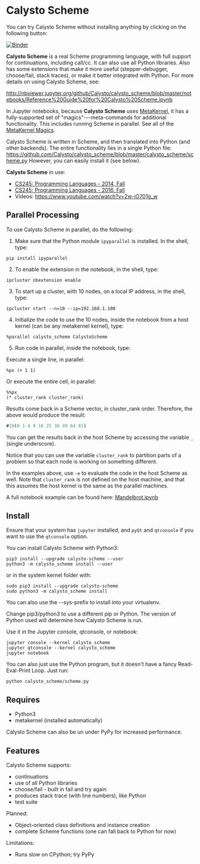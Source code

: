 # Calysto Scheme

You can try Calysto Scheme without installing anything by clicking on the following button:

[![Binder](https://mybinder.org/badge.svg)](https://mybinder.org/v2/gh/Calysto/calysto_scheme/master?filepath=notebooks%2FReference%20Guide%20for%20Calysto%20Scheme.ipynb)

**Calysto Scheme** is a real Scheme programming language, with full support for continuations, including call/cc. It can also use all Python libraries. Also has some extensions that make it more useful (stepper-debugger, choose/fail, stack traces), or make it better integrated with Python. For more details on using Calysto Scheme, see:

http://nbviewer.jupyter.org/github/Calysto/calysto_scheme/blob/master/notebooks/Reference%20Guide%20for%20Calysto%20Scheme.ipynb

In Jupyter notebooks, because **Calysto Scheme** uses [MetaKernel](https://github.com/Calysto/metakernel/blob/master/README.rst), it has a fully-supported set of "magics"---meta-commands for additional functionality. This includes running Scheme in parallel. See all of the [MetaKernel Magics](https://github.com/Calysto/metakernel/blob/master/metakernel/magics/README.md).

Calysto Scheme is written in Scheme, and then translated into Python (and other backends). The entire functionality lies in a single Python file: https://github.com/Calysto/calysto_scheme/blob/master/calysto_scheme/scheme.py However, you can easily install it (see below).

**Calysto Scheme** in use:

* [CS245: Programming Languages - 2014, Fall](https://jupyter.brynmawr.edu/services/public/dblank/CS245%20Programming%20Languages/2014-Fall/Programming%20Languages,%20Syllabus.ipynb)
* [CS245: Programming Languages - 2016, Fall](https://jupyter.brynmawr.edu/services/public/dblank/CS245%20Programming%20Languages/2016-Fall/Syllabus.ipynb)
* Videos: https://www.youtube.com/watch?v=2w-iO701g_w

## Parallel Processing

To use Calysto Scheme in parallel, do the following:

1. Make sure that the Python module `ipyparallel` is installed. In the shell, type:

```
pip install ipyparallel
```

2. To enable the extension in the notebook, in the shell, type:

```
ipcluster nbextension enable
```

3. To start up a cluster, with 10 nodes, on a local IP address, in the shell, type:

```
ipcluster start --n=10 --ip=192.168.1.108
```

4. Initialize the code to use the 10 nodes, inside the notebook from a host kernel (can be any metakernel kernel), type:

```
%parallel calysto_scheme CalystoScheme
```

5. Run code in parallel, inside the notebook, type:

Execute a single line, in parallel:

```
%px (+ 1 1)
```

Or execute the entire cell, in parallel:

```
%%px
(* cluster_rank cluster_rank)
```

Results come back in a Scheme vector, in cluster_rank order. Therefore, the above would produce the result:

```scheme
#10(0 1 4 9 16 25 36 49 64 81)
```
You can get the results back in the host Scheme by accessing the variable `_` (single underscore).

Notice that you can use the variable `cluster_rank` to partition parts of a problem so that each node is working on something different.

In the examples above, use `-e` to evaluate the code in the host Scheme as well. Note that `cluster_rank` is not defined on the host machine, and that this assumes the host kernel is the same as the parallel machines.

A full notebook example can be found here: [Mandelbrot.ipynb](https://github.com/Calysto/metakernel/blob/master/examples/Mandelbrot.ipynb)

## Install

Ensure that your system has `jupyter` installed, and `pyQt` and `qtconsole` if you want to use the `qtconsole` option. 

You can install Calysto Scheme with Python3:

```
pip3 install --upgrade calysto-scheme --user
python3 -m calysto_scheme install --user
```

or in the system kernel folder with:

```
sudo pip3 install --upgrade calysto-scheme
sudo python3 -m calysto_scheme install
```

You can also use the --sys-prefix to install into your virtualenv.

Change pip3/python3 to use a different pip or Python. The version of Python used will determine how Calysto Scheme is run.

Use it in the Jupyter console, qtconsole, or notebook:

```
jupyter console --kernel calysto_scheme
jupyter qtconsole --kernel calysto_scheme
jupyter notebook
```

You can also just use the Python program, but it doesn't have a fancy Read-Eval-Print Loop. Just run:

```
python calysto_scheme/scheme.py
```

## Requires

* Python3
* metakernel (installed automatically)

Calysto Scheme can also be un under PyPy for increased performance.

## Features

Calysto Scheme supports:

* continuations
* use of all Python libraries
* choose/fail - built in fail and try again
* produces stack trace (with line numbers), like Python
* test suite

Planned:

* Object-oriented class definitions and instance creation
* complete Scheme functions (one can fall back to Python for now)

Limitations:

* Runs slow on CPython; try PyPy
